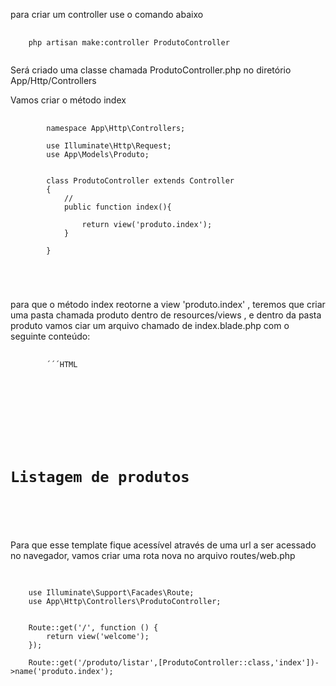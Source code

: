para criar um controller use o comando abaixo

<pre class="language-php">
  <code class="language-php">
    php artisan make:controller ProdutoController
  </code>
</pre>

Será criado uma classe chamada ProdutoController.php no diretório App/Http/Controllers

Vamos criar o método index 


<pre class="language-php">
  <code class="language-php">
		namespace App\Http\Controllers;

		use Illuminate\Http\Request;
		use App\Models\Produto;


		class ProdutoController extends Controller
		{
			//
			public function index(){

				return view('produto.index');
			}

		}


 
  </code>
</pre>

para que o método index reotorne a view 'produto.index' , teremos que criar uma pasta chamada produto dentro de resources/views ,
e dentro da pasta produto vamos ciar um arquivo chamado de index.blade.php com o seguinte conteúdo:

<pre class="language-php">
  <code class="language-php">
		´´´HTML
		<!DOCTYPE html>
		<html lang="en">
		<head>
			<meta charset="UTF-8">
			<meta name="viewport" content="width=device-width, initial-scale=1.0">
			<title>Document</title>
		</head>
		<body>
			<h1>Listagem de produtos</h1>
		</body>
		</html>
  </code>
</pre>

Para que esse  template fique acessível através de uma url a ser acessado no navegador, vamos criar uma rota nova no arquivo routes/web.php

<pre class="language-php">
  <code class="language-php">
	
	use Illuminate\Support\Facades\Route;
	use App\Http\Controllers\ProdutoController;


	Route::get('/', function () {
		return view('welcome');
	});

	Route::get('/produto/listar',[ProdutoController::class,'index'])->name('produto.index');
  </code>
</pre>
